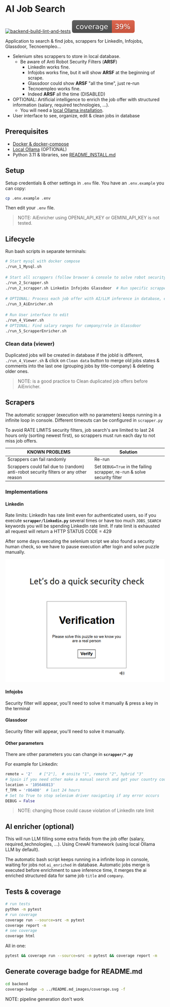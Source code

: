 # AI Job Search

[![backend-build-lint-and-tests](https://github.com/davidgfolch/AI-job-search/actions/workflows/python-app.yml/badge.svg)](https://github.com/davidgfolch/AI-job-search/actions/workflows/python-app.yml)
[![Backend coverage](README-images/coverage.svg)](backend/README.md#generate-coverage-badge-for-readmemd)

Application to search & find jobs, scrappers for LinkedIn, Infojobs, Glassdoor, Tecnoempleo...

- Selenium sites scrappers to store in local database.
  - Be aware of Anti Robot Security Filters (**ARSF**)
    - LinkedIn works fine.
    - Infojobs works fine, but it will show **ARSF** at the beginning of scrape.
    - Glassdoor could show **ARSF** "all the time", just re-run
    - Tecnoempleo works fine.
    - Indeed **ARSF** all the time (DISABLED)
- OPTIONAL: Artificial intelligence to enrich the job offer with structured information (salary, required technologies, ...).
  - You will need a [local Ollama installation](https://github.com/davidgfolch/OpenAI-local-ollama-chat/blob/main/README_OLLAMA.md).
- User interface to see, organize, edit & clean jobs in database

## Prerequisites

- [Docker & docker-compose](https://docs.docker.com/compose/install/)
- [Local Ollama](https://github.com/davidgfolch/OpenAI-local-ollama-chat/blob/main/README_OLLAMA.md) (OPTIONAL)
- Python 3.11 & libraries, see  [README_INSTALL.md](./README_INSTALL.md)

## Setup

Setup credentials & other settings in `.env` file. You have an `.env.example` you can copy:

```bash
cp .env.example .env
```

Then edit your `.env` file.

> NOTE: AiEnricher using OPENAI_API_KEY or GEMINI_API_KEY is not tested.

## Lifecycle

Run bash scripts in separate terminals:

```bash
# Start mysql with docker compose
./run_1_Mysql.sh

# Start all scrappers (follow browser & console to solve robot security filters)
./run_2_Scrapper.sh
./run_2_scrapper.sh Linkedin Infojobs Glassdoor  # Run specific scrappers

# OPTIONAL: Process each job offer with AI/LLM inference in database, extracting salary, required technologies, etc...
./run_3_AiEnricher.sh

# Run User interface to edit
./run_4_Viewer.sh
# OPTIONAL: Find salary ranges for company/role in Glassdoor
./run_5_ScrapperEnricher.sh
```

### Clean data (viewer)

Duplicated jobs will be created in database if the jobId is different, `./run_4_Viewer.sh` & click on `Clean data` button to merge old jobs states & comments into the last one (grouping jobs by title-company) & deleting older ones.

> NOTE: is a good practice to Clean duplicated job offers before AiEnricher.

## Scrapers

The automatic scrapper (execution with no parameters) keeps running in a infinite loop in console.  Different timeouts can be configured in `scrapper.py`

To avoid RATE LIMITS security filters, job search's are limited to last 24 hours only (sorting newest first), so scrappers must run each day to not miss job offers.

| KNOWN PROBLEMS | Solution |
|--------|-------|
| Scrappers can fail randomly | Re-run |
| Scrappers could fail due to (random) anti-robot security filters or any other reason| Set `DEBUG=True` in the failing scrapper, re-run & solve security filter |

### Implementations

#### Linkedin

Rate limits: LinkedIn has rate limit even for authenticated users, so if you execute **`scrapper/linkedin.py`** several times or have too much `JOBS_SEARCH` keywords you will be spending LinkedIn rate limit.  If rate limit is exhausted all request will return a HTTP STATUS CODE = 429

After some days executing the selenium script we also found a security human check, so we have to pause execution after login and solve puzzle manually.

![alt text](README-images/LinkedInSecurityVerification.png)

#### Infojobs

Security filter will appear, you'll need to solve it manually & press a key in the terminal

#### Glassdoor

Security filter will appear, you'll need to solve it manually.

#### Other parameters

There are other parameters you can change in **`scrapper/*.py`**

For example for Linkedin:

```python
remote = '2'   # ["2"],  # onsite "1", remote "2", hybrid "3"
# Spain if you need other make a manual search and get your country code
location = '105646813'
f_TPR = 'r86400'  # last 24 hours
# Set to True to stop selenium driver navigating if any error occurs
DEBUG = False
```

> NOTE: changing those could cause violation of LinkedIn rate limit

## AI enricher (optional)

This will run LLM filling some extra fields from the job offer (salary, required_technologies, ...).  Using CrewAI framework (using local Ollama LLM by default).

The automatic bash script keeps running in a infinite loop in console, waiting for jobs not `ai_enriched` in database.  Automatic jobs merge is executed before enrichment to save inference time, it merges the ai enriched structured data for same job `title` and `company`.

## Tests & coverage

```bash
# run tests
python -m pytest 
# run coverage
coverage run --source=src -m pytest 
coverage report -m
# see coverage
coverage html
```

All in one:

```bash
pytest && coverage run --source=src -m pytest && coverage report -m
```

## Generate coverage badge for README.md

```bash
cd backend
coverage-badge -o ../README.md_images/coverage.svg -f
```

NOTE: pipeline generation don't work

